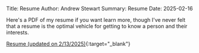 Title: Resume
Author: Andrew Stewart
Summary: Resume
Date: 2025-02-16

Here's a PDF of my resume if you want learn more, though I've never felt that a resume is the optimal vehicle for getting to know a person and their interests.

[Resume (updated on 2/13/2025)]({static}/att/resume_2-13-25.pdf){:target="_blank"} 
